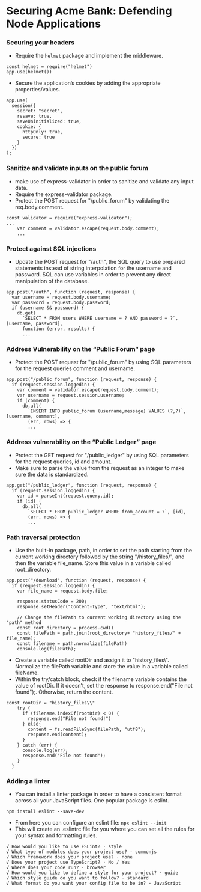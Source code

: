 # Securing Acme Bank: Defending Node Applications

### Securing your headers
- Require the `helmet` package and implement the middleware.
```
const helmet = require("helmet")
app.use(helmet())
```
- Secure the application’s cookies by adding the appropriate properties/values.
```
app.use(
  session({
    secret: "secret",
    resave: true,
    saveUninitialized: true,
    cookie: {
      httpOnly: true,
      secure: true
    }
  })
);
```

### Sanitize and validate inputs on the public forum
- make use of express-validator in order to sanitize and validate any input data.
- Require the express-validator package.
- Protect the POST request for "/public_forum" by validating the req.body.comment.
```
const validator = require("express-validator");
...
    var comment = validator.escape(request.body.comment);
    ...
```

### Protect against SQL injections
- Update the POST request for "/auth", the SQL query to use prepared statements instead of string interpolation for the username and password. SQL can use variables in order to prevent any direct manipulation of the database.
```
app.post("/auth", function (request, response) {
  var username = request.body.username;
  var password = request.body.password;
  if (username && password) {
    db.get(
      `SELECT * FROM users WHERE username = ? AND password = ?`, [username, password],
      function (error, results) {
      ...
```

### Address Vulnerability on the “Public Forum” page
- Protect the POST request for "/public_forum" by using SQL parameters for the request queries comment and username.
```
app.post("/public_forum", function (request, response) {
  if (request.session.loggedin) {
    var comment = validator.escape(request.body.comment);
    var username = request.session.username;
    if (comment) {
      db.all(
        `INSERT INTO public_forum (username,message) VALUES (?,?)`, [username, comment],
        (err, rows) => {
        ...
```

### Address vulnerability on the “Public Ledger” page
- Protect the GET request for "/public_ledger" by using SQL parameters for the request queries, id and amount.
- Make sure to parse the value from the request as an integer to make sure the data is standardized.
```
app.get("/public_ledger", function (request, response) {
  if (request.session.loggedin) {
    var id = parseInt(request.query.id);
    if (id) {
      db.all(
        `SELECT * FROM public_ledger WHERE from_account = ?`, [id],
        (err, rows) => {
        ...
```

### Path traversal protection
- Use the built-in package, path, in order to set the path starting from the current working directory followed by the string "/history_files/", and then the variable file_name. Store this value in a variable called root_directory.
```
app.post("/download", function (request, response) {
  if (request.session.loggedin) {
    var file_name = request.body.file;

    response.statusCode = 200;
    response.setHeader("Content-Type", "text/html");

    // Change the filePath to current working directory using the "path" method
    const root_directory = process.cwd()
    const filePath = path.join(root_directory+ "history_files/" + file_name);
    const filename = path.normalize(filePath)
    console.log(filePath);
```
- Create a variable called rootDir and assign it to "history_files\\". Normalize the filePath variable and store the value in a variable called fileName.
- Within the try/catch block, check if the filename variable contains the value of rootDir. If it doesn’t, set the response to response.end("File not found");. Otherwise, return the content.
```
const rootDir = "history_files\\"
    try {
      if (filename.indexOf(rootDir) < 0) {
        response.end("File not found!")
      } else{
        content = fs.readFileSync(filePath, "utf8");
        response.end(content);
      }
    } catch (err) {
      console.log(err);
      response.end("File not found");
    }
  }
```

### Adding a linter
- You can install a linter package in order to have a consistent format across all your JavaScript files. One popular package is eslint.
```
​​npm install eslint --save-dev
```
- From here you can configure an eslint file: `npx eslint --init`
- This will create an .eslintrc file for you where you can set all the rules for your syntax and formatting rules.
```
√ How would you like to use ESLint? · style       
√ What type of modules does your project use? · commonjs
√ Which framework does your project use? · none
√ Does your project use TypeScript? · No / Yes
√ Where does your code run? · browser
√ How would you like to define a style for your project? · guide
√ Which style guide do you want to follow? · standard
√ What format do you want your config file to be in? · JavaScript
```
